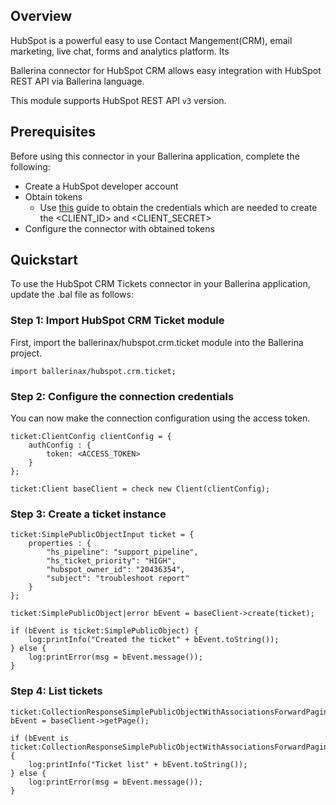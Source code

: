 ## Overview
HubSpot is a powerful easy to use Contact Mangement(CRM), email marketing, live chat, forms and analytics platform. Its 

Ballerina connector for HubSpot CRM allows easy integration with HubSpot REST API via Ballerina language. 

This module supports HubSpot REST API `v3` version.
 
## Prerequisites
Before using this connector in your Ballerina application, complete the following:
* Create a HubSpot developer account
* Obtain tokens
    - Use [this](https://developers.hubspot.com/docs/api/working-with-oauth4) guide to obtain the credentials which are needed to create the <CLIENT_ID> and <CLIENT_SECRET>
* Configure the connector with obtained tokens

## Quickstart
To use the HubSpot CRM Tickets connector in your Ballerina application, update the .bal file as follows:
### Step 1: Import HubSpot CRM Ticket module
First, import the ballerinax/hubspot.crm.ticket module into the Ballerina project.
```ballerina
import ballerinax/hubspot.crm.ticket;
```

### Step 2: Configure the connection credentials
You can now make the connection configuration using the access token.
```ballerina
ticket:ClientConfig clientConfig = {
    authConfig : {
        token: <ACCESS_TOKEN>
    }
};

ticket:Client baseClient = check new Client(clientConfig);

```

### Step 3: Create a ticket instance

```ballerina
ticket:SimplePublicObjectInput ticket = {
    properties : {
        "hs_pipeline": "support_pipeline",
        "hs_ticket_priority": "HIGH",
        "hubspot_owner_id": "20436354",
        "subject": "troubleshoot report"
    }      
};

ticket:SimplePublicObject|error bEvent = baseClient->create(ticket);

if (bEvent is ticket:SimplePublicObject) {
    log:printInfo("Created the ticket" + bEvent.toString());
} else {
    log:printError(msg = bEvent.message());
}
```

### Step 4: List tickets

```ballerina
ticket:CollectionResponseSimplePublicObjectWithAssociationsForwardPaging|error bEvent = baseClient->getPage();

if (bEvent is ticket:CollectionResponseSimplePublicObjectWithAssociationsForwardPaging) {
    log:printInfo("Ticket list" + bEvent.toString());
} else {
    log:printError(msg = bEvent.message());
}
```